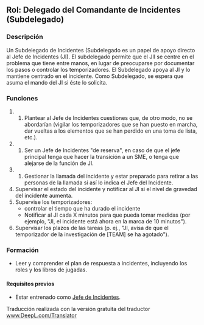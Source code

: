 ## Rol: Delegado del Comandante de Incidentes (Subdelegado)

### Descripción

Un Subdelegado de Incidentes (Subdelegado es un papel de apoyo directo al Jefe de Incidentes (JI). El subdelegado permite que el JII se centre en el problema que tiene entre manos, en lugar de preocuparse por documentar los pasos o controlar los temporizadores. El Subdelegado apoya al JI y lo mantiene centrado en el incidente.  Como Subdelegado, se espera que asuma el mando del JI si éste lo solicita.

### Funciones

1. 1. Plantear al Jefe de Incidentes cuestiones que, de otro modo, no se abordarían (vigilar los temporizadores que se han puesto en marcha, dar vueltas a los elementos que se han perdido en una toma de lista, etc.).
1. 1. Ser un Jefe de Incidentes "de reserva", en caso de que el jefe principal tenga que hacer la transición a un SME, o tenga que alejarse de la función de JI.
1. 1. Gestionar la llamada del incidente y estar preparado para retirar a las personas de la llamada si así lo indica el Jefe del Incidente.
1. Supervisar el estado del incidente y notificar al JI si el nivel de gravedad del incidente aumenta.
1. Supervise los temporizadores:
    * controlar el tiempo que ha durado el incidente
    * Notificar al JI cada X minutos para que pueda tomar medidas (por ejemplo, "JI, el incidente está ahora en la marca de 10 minutos").
1. Supervisar los plazos de las tareas (p. ej., "JI, avisa de que el temporizador de la investigación de [TEAM] se ha agotado").

### Formación

* Leer y comprender el plan de respuesta a incidentes, incluyendo los roles y los libros de jugadas.

#### Requisitos previos

* Estar entrenado como [Jefe de Incidentes](#role-incident-commander-ic).

Traducción realizada con la versión gratuita del traductor www.DeepL.com/Translator